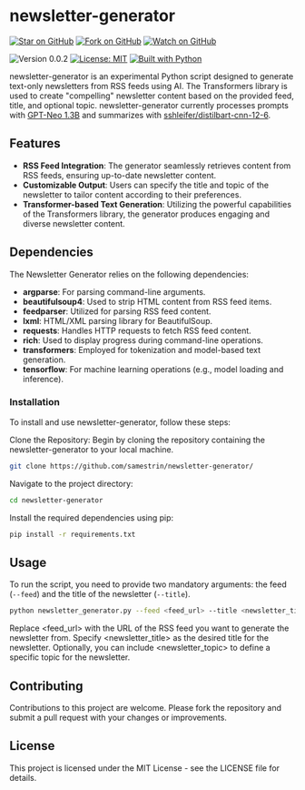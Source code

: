 # newsletter-generator

[![Star on GitHub](https://img.shields.io/github/stars/samestrin/newsletter-generator?style=social)](https://github.com/samestrin/newsletter-generator/stargazers) [![Fork on GitHub](https://img.shields.io/github/forks/samestrin/newsletter-generator?style=social)](https://github.com/samestrin/newsletter-generator/network/members) [![Watch on GitHub](https://img.shields.io/github/watchers/samestrin/newsletter-generator?style=social)](https://github.com/samestrin/newsletter-generator/watchers)

![Version 0.0.2](https://img.shields.io/badge/Version-0.0.2-blue) [![License: MIT](https://img.shields.io/badge/License-MIT-yellow.svg)](https://opensource.org/licenses/MIT) [![Built with Python](https://img.shields.io/badge/Built%20with-Python-green)](https://www.python.org/)

newsletter-generator is an experimental Python script designed to generate text-only newsletters from RSS feeds using AI. The Transformers library is used to create "compelling" newsletter content based on the provided feed, title, and optional topic. newsletter-generator currently processes prompts with [GPT-Neo 1.3B](https://huggingface.co/EleutherAI/gpt-neo-1.3B) and summarizes with [sshleifer/distilbart-cnn-12-6](https://huggingface.co/sshleifer/distilbart-cnn-12-6).

## Features

- **RSS Feed Integration**: The generator seamlessly retrieves content from RSS feeds, ensuring up-to-date newsletter content.
- **Customizable Output**: Users can specify the title and topic of the newsletter to tailor content according to their preferences.
- **Transformer-based Text Generation**: Utilizing the powerful capabilities of the Transformers library, the generator produces engaging and diverse newsletter content.

## Dependencies

The Newsletter Generator relies on the following dependencies:

- **argparse**: For parsing command-line arguments.
- **beautifulsoup4**: Used to strip HTML content from RSS feed items.
- **feedparser**: Utilized for parsing RSS feed content.
- **lxml**: HTML/XML parsing library for BeautifulSoup.
- **requests**: Handles HTTP requests to fetch RSS feed content.
- **rich**: Used to display progress during command-line operations.
- **transformers**: Employed for tokenization and model-based text generation.
- **tensorflow**: For machine learning operations (e.g., model loading and inference).

### Installation

To install and use newsletter-generator, follow these steps:

Clone the Repository: Begin by cloning the repository containing the newsletter-generator to your local machine.

```bash
git clone https://github.com/samestrin/newsletter-generator/
```

Navigate to the project directory:

```bash
cd newsletter-generator
```

Install the required dependencies using pip:

```bash
pip install -r requirements.txt
```

## Usage

To run the script, you need to provide two mandatory arguments: the feed (`--feed`) and the title of the newsletter (`--title`).

```bash
python newsletter_generator.py --feed <feed_url> --title <newsletter_title> [--topic <newsletter_topic>]
```

Replace <feed_url> with the URL of the RSS feed you want to generate the newsletter from. Specify <newsletter_title> as the desired title for the newsletter. Optionally, you can include <newsletter_topic> to define a specific topic for the newsletter.

## Contributing

Contributions to this project are welcome. Please fork the repository and submit a pull request with your changes or improvements.

## License

This project is licensed under the MIT License - see the LICENSE file for details.
